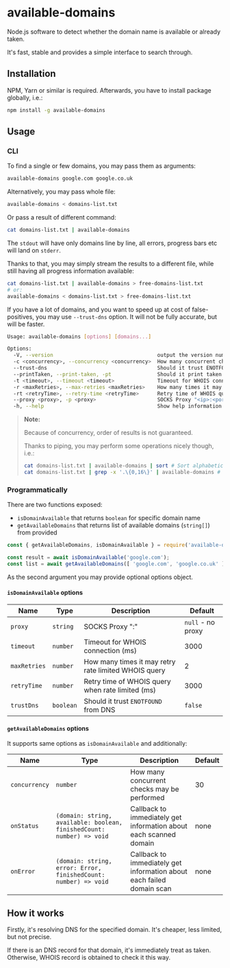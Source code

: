 # available-domains

Node.js software to detect whether the domain name is available or already taken.

It's fast, stable and provides a simple interface to search through.

## Installation

NPM, Yarn or similar is required. Afterwards, you have to install package globally, i.e.:

```bash
npm install -g available-domains
```

## Usage

### CLI

To find a single or few domains, you may pass them as arguments:

```bash
available-domains google.com google.co.uk
```

Alternatively, you may pass whole file:

```bash
available-domains < domains-list.txt
```

Or pass a result of different command:

```bash
cat domains-list.txt | available-domains
```

The `stdout` will have only domains line by line, all errors, progress bars etc will land on `stderr`.

Thanks to that, you may simply stream the results to a different file, while still having all progress information available:

```bash
cat domains-list.txt | available-domains > free-domains-list.txt
# or:
available-domains < domains-list.txt > free-domains-list.txt
```

If you have a lot of domains, and you want to speed up at cost of false-positives,
you may use `--trust-dns` option. It will not be fully accurate, but will be faster.

```bash
Usage: available-domains [options] [domains...]

Options:
  -V, --version                                  output the version number
  -c <concurrency>, --concurrency <concurrency>  How many concurrent checks may be performed (default: 30)
  --trust-dns                                    Should it trust ENOTFOUND from DNS (default: false)
  --printTaken, --print-taken, -pt               Should it print taken domains too (with "[T]" prefix) (default: false)
  -t <timeout>, --timeout <timeout>              Timeout for WHOIS connection (ms) (default: 3000)
  -r <maxRetries>, --max-retries <maxRetries>    How many times it may retry rate limited WHOIS query (default: 2)
  -rt <retryTime>, --retry-time <retryTime>      Retry time of WHOIS query when rate limited (ms) (default: 3000)
  --proxy <proxy>, -p <proxy>                    SOCKS Proxy "<ip>:<port>"
  -h, --help                                     Show help information (default: false)
```

> **Note:**
> 
> Because of concurrency, order of results is not guaranteed.
> 
> Thanks to piping, you may perform some operations nicely though, i.e.:
> ```bash
> cat domains-list.txt | available-domains | sort # Sort alphabetically
> cat domains-list.txt | grep -x '.\{0,16\}' | available-domains # Take domains of max 16 characters
> ```

### Programmatically

There are two functions exposed:

* `isDomainAvailable` that returns `boolean` for specific domain name
* `getAvailableDomains` that returns list of available domains (`string[]`) from provided

```js
const { getAvailableDomains, isDomainAvailable } = require('available-domains');

const result = await isDomainAvailable('google.com');
const list = await getAvailableDomains([ 'google.com', 'google.co.uk' ]);
```

As the second argument you may provide optional options object.

#### `isDomainAvailable` options

| Name | Type | Description | Default |
|------|------|-------------|---------|
| `proxy` | `string`      | SOCKS Proxy "<ip>:<port>" | `null` - no proxy |
| `timeout` | `number`    | Timeout for WHOIS connection (ms) | 3000 |
| `maxRetries` | `number` | How many times it may retry rate limited WHOIS query | 2 |
| `retryTime` | `number`  | Retry time of WHOIS query when rate limited (ms) | 3000 |
| `trustDns` | `boolean`  | Should it trust `ENOTFOUND` from DNS | `false` |

#### `getAvailableDomains` options

It supports same options as `isDomainAvailable` and additionally:

| Name | Type |Description | Default |
|------|------|------------|---------|
| `concurrency` | `number`      | How many concurrent checks may be performed | 30 |
| `onStatus` | `(domain: string, available: boolean, finishedCount: number) => void` | Callback to immediately get information about each scanned domain | none |
| `onError` | `(domain: string, error: Error, finishedCount: number) => void` | Callback to immediately get information about each failed domain scan | none |

## How it works

Firstly, it's resolving DNS for the specified domain. It's cheaper, less limited, but not precise.

If there is an DNS record for that domain, it's immediately treat as taken. Otherwise, WHOIS record is obtained to check it this way.
